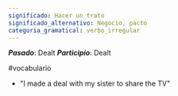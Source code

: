 ```yaml
---
significado: Hacer un trato
significado_alternativo: Negocio, pacto
categoria_gramatical: verbo_irregular
---
```


***Pasado***: Dealt
***Participio***: Dealt

#vocabulario

- "I made a deal with my sister to share the TV"